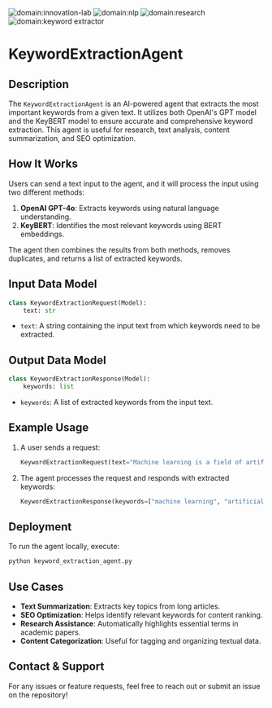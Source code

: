 ![domain:innovation-lab](https://img.shields.io/badge/innovation--lab-3D8BD3)
![domain:nlp](https://img.shields.io/badge/nlp-3D8BD3)
![domain:research](https://img.shields.io/badge/nlp-3D8BD3)
![domain:keyword extractor](https://img.shields.io/badge/nlp-3D8BD3)

# KeywordExtractionAgent

## Description
The `KeywordExtractionAgent` is an AI-powered agent that extracts the most important keywords from a given text. It utilizes both OpenAI's GPT model and the KeyBERT model to ensure accurate and comprehensive keyword extraction. This agent is useful for research, text analysis, content summarization, and SEO optimization.

## How It Works
Users can send a text input to the agent, and it will process the input using two different methods:
1. **OpenAI GPT-4o**: Extracts keywords using natural language understanding.
2. **KeyBERT**: Identifies the most relevant keywords using BERT embeddings.

The agent then combines the results from both methods, removes duplicates, and returns a list of extracted keywords.

## Input Data Model
```python
class KeywordExtractionRequest(Model):
    text: str
```
- `text`: A string containing the input text from which keywords need to be extracted.

## Output Data Model
```python
class KeywordExtractionResponse(Model):
    keywords: list
```
- `keywords`: A list of extracted keywords from the input text.

## Example Usage
1. A user sends a request:
   ```python
   KeywordExtractionRequest(text="Machine learning is a field of artificial intelligence that enables computers to learn from data.")
   ```
2. The agent processes the request and responds with extracted keywords:
   ```python
   KeywordExtractionResponse(keywords=["machine learning", "artificial intelligence", "computers", "data"])
   ```

## Deployment
To run the agent locally, execute:
```bash
python keyword_extraction_agent.py
```

## Use Cases
- **Text Summarization**: Extracts key topics from long articles.
- **SEO Optimization**: Helps identify relevant keywords for content ranking.
- **Research Assistance**: Automatically highlights essential terms in academic papers.
- **Content Categorization**: Useful for tagging and organizing textual data.

## Contact & Support
For any issues or feature requests, feel free to reach out or submit an issue on the repository!

